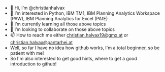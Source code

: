 - 👋 Hi, I’m @christianhalvax
- 👀 I’m interested in Python, IBM TM1, IBM Planning Analytics Workspace (PAW), IBM Planning Analytics for Excel (PAfE)
- 🌱 I’m currently learning all those above topics
- 💞️ I’m looking to collaborate on those above topics
- 📫 How to reach me either christian.halvax19@gmx.at or christian.halvax@pantarhei.at
- Well, so far I have no idea how github works, I'm a total beginner, so be patient with me!
- So I'm also interested to get good hints, where to get a good introduction to github!

<!---
christianhalvax/christianhalvax is a ✨ special ✨ repository because its `README.md` (this file) appears on your GitHub profile.
You can click the Preview link to take a look at your changes.
--->
